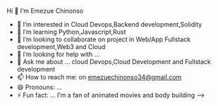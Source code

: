 Hi 👋  I’m Emezue Chinonso
- 🔭 I’m interested in Cloud Devops,Backend development,Solidity
- 🌱 I’m learning Python,Javascript,Rust
- 👯 I’m looking to collaborate on project in Web/App Fullstack development,Web3 and Cloud
- 🤔 I’m looking for help with ... 
- 💬 Ask me about ... cloud Devops,Cloud Development and Fullstack development
- 📫 How to reach me: on emezuechinonso34@gmail.com
- 😄 Pronouns: ...
- ⚡ Fun fact: ... I’m a fan of animated movies and body building
-->
